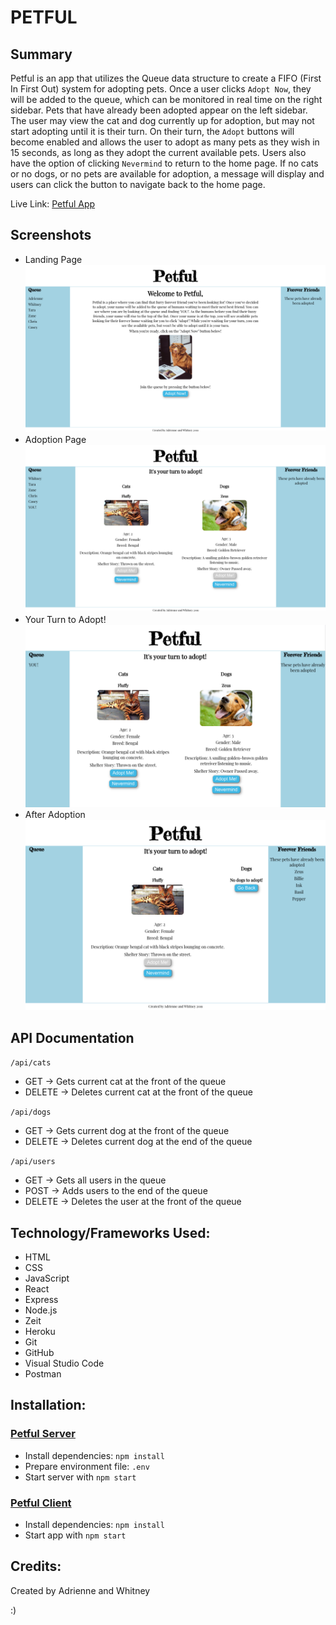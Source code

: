 # PETFUL

## Summary
Petful is an app that utilizes the Queue data structure to create a FIFO (First In First Out) system for adopting pets.  Once a user clicks `Adopt Now`, they will be added to the queue, which can be monitored in real time on the right sidebar.  Pets that have already been adopted appear on the left sidebar.  The user may view the cat and dog currently up for adoption, but may not start adopting until it is their turn.  On their turn, the `Adopt` buttons will become enabled and allows the user to adopt as many pets as they wish in 15 seconds, as long as they adopt the current available pets.  Users also have the option of clicking `Nevermind` to return to the home page.  If no cats or no dogs, or no pets are available for adoption, a message will display and users can click the button to navigate back to the home page.

Live Link: [Petful App](https://w-a-petful.now.sh)

## Screenshots
- Landing Page
![](./screenshots/LandingPage.png)
- Adoption Page
![](./screenshots/AdoptionPage.png)
- Your Turn to Adopt!
![](./screenshots/YourTurn.png)
- After Adoption
![](./screenshots/Adopted.png)

## API Documentation
`/api/cats`
* GET -> Gets current cat at the front of the queue
* DELETE -> Deletes current cat at the front of the queue

`/api/dogs`
* GET -> Gets current dog at the front of the queue
* DELETE -> Deletes current dog at the end of the queue

`/api/users`
* GET -> Gets all users in the queue
* POST -> Adds users to the end of the queue
* DELETE -> Deletes the user at the front of the queue

## Technology/Frameworks Used:

* HTML
* CSS
* JavaScript
* React
* Express
* Node.js
* Zeit
* Heroku
* Git
* GitHub
* Visual Studio Code
* Postman

## Installation:

### [Petful Server](https://github.com/thinkful-ei-emu/petful-server-adrienne-whitney)
* Install dependencies: `npm install`
* Prepare environment file: `.env`
* Start server with `npm start`

### [Petful Client](https://github.com/thinkful-ei-emu/Adrienne-Whitney-Petful-Client)
* Install dependencies: `npm install`
* Start app with `npm start`

## Credits:
Created by Adrienne and Whitney

:)
